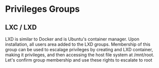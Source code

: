 # Privileges Groups


## LXC / LXD

LXD is similar to Docker and is Ubuntu's container manager. Upon installation, all users
area added to the LXD groups. Membership of this group can be used to escalage privileges
by creating and LXD container, making it privileges, and then accessing the host
file system at /mnt/root. Let's confirm group membership and use these rights to escalate 
to root
